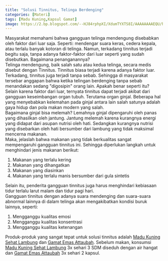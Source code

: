 ```yaml
---
title: "Solusi Tinnitus, Telinga Berdenging"
categories: [Materi]
tags: [Madu Kuning,Kapsul Gamat]
image: https://2.bp.blogspot.com/--HJ84rphpXI/XdumTYXTS8I/AAAAAAAAEQU/htoCuZHFZ24s31H_y1UdPQ9kTAs0RRQxQCKgBGAsYHg/s1600/201911-mho-tinnitus.png
---
```


<div class="paraph">Masyarakat memahami bahwa gangguan telinga mendengung disebabkan oleh faktor dari luar saja. Seperti: mendengar suara keras, cedera kepala, atau terlalu banyak kotoran di telinga. Namun, terkadang tinnitus terjadi begitu saja, tanpa adanya faktor-faktor dari luar seperti yang sudah disebutkan. Bagaimana penanganannya?</div>

<div class="paraph">Telinga mendengung, baik salah satu atau kedua telinga, secara medis disebut dengan Tinnitus. Tinnitus biasa terjadi karena adanya faktor luar. Terkadang, tinnitus juga terjadi tanpa sebab. Sehingga di masyarakat tersebar anggapan bahwa ketika telingan berdenging tanpa sebab menandakan sedang "digosipin" orang lain. Apakah benar seperti itu?</div>

<div class="paraph">Selain karena faktor dari luar, ternyata tinnitus dapat terjadi akibat dari gangguan keseimbangan organ tubuh. Terutama organ ginjal. Beberapa hal yang menyebabkan kelemahan pada ginjal antara lain salah satunya adalah gaya hidup dan pola makan modern yang salah.</div>

<div class="paraph">Bagaimana ginjal bisa melemah? Lemahnya ginjal dipengaruhi oleh panas yang dihasilkan oleh jantung. Jantung melemah karena kurangnya energi yang didapat dari asupan nutrisi oleh hati. Sedangkan kurangnya nutrisi yang disebarkan oleh hati bersumber dari lambung yang tidak maksimal mencerna makanan.</div>

<div class="paraph">Maka, jelaslah bahwa makanan yang tidak berkualitas sangat mempengaruhi gangguan tinnitus ini. Sehingga diperlukan langkah untuk menghindari jenis makanan berikut:</div>

<ol>
    <li>Makanan yang terlalu kering</li>
    <li>Makanan yang dihangatkan</li>
    <li>Makanan yang diasinkan</li>
    <li>Makanan yang terlalu manis bersumber dari gula sintetis</li>
</ol>

<div class="paraph">Selain itu, penderita gangguan tinnitus juga harus menghindari kebiasaan tidur terlalu larut malam dan tidur pagi hari.</div>

<div class="paraph">Gangguan tinnitus dengan adanya suara mendenging dan suara-suara abnormal lainnya di dalam telinga akan mengakibatkan kondisi buruk lainnya, seperti:</div>

<ol>
<li>Mengganggu kualitas  emosi</li>
<li>Mengganggu kualitas konsentrasi</li>
<li>Mengganggu kualitas ketenangan</li></ol>

<div class="paraph">Produk-produk yang sangat tepat untuk solusi tinnitus adalah <a cclass="mhoapp orange" href="/posts/madu-kuning-sehat-lambung-wk6" title="Madu Kuning Sehat Lambung">Madu Kuning Sehat Lambung</a> dan <a cclass="mhoapp purple" href="/posts/kapsul-gamat-39j" title="Gamat Emas Attaubah">Gamat Emas Attaubah</a>. Sebelum makan, konsumsi <a cclass="mhoapp orange" href="/posts/madu-kuning-sehat-lambung-wk6" title="Madu Kuning Sehat Lambung">Madu Kuning Sehat Lambung</a> 3x sehari 3 SDM diseduh dengan air hangat dan <a cclass="mhoapp purple" href="/posts/kapsul-gamat-39j" title="Gamat Emas Attaubah">Gamat Emas Attaubah</a> 3x sehari 2 kapsul.</div>